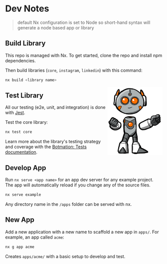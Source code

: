 # Dev Notes

> default Nx configuration is set to Node so short-hand syntax will generate a node based app or library

Build Library
-------------

This repo is managed with Nx. To get started, clone the repo and install npm dependencies.

Then build libraries (`core`, `instagram`, `linkedin`) with this command:
```bash
nx build <library name>
```

<img alt="Orange Bot" src="https://raw.githubusercontent.com/mrWh1te/Botmation/master/assets/art/orange_bot.PNG" width="175" align="right">

Test Library
------------

All our testing (e2e, unit, and integration) is done with [Jest](https://jestjs.io/).

Test the core library:
```bash
nx test core
```

Learn more about the library's testing strategy and coverage with the [Botmation: Tests documentation](/notes/test.md).

Develop App
-----------

Run `nx serve <app name>` for an app dev server for any example project. The app will automatically reload if you change any of the source files.

```bash
nx serve example
```

Any directory name in the `/apps` folder can be served with nx.

New App
-------

Add a new application with a new name to scaffold a new app in `apps/`. For example, an app called `acme`:
```bash
nx g app acme
```
Creates `apps/acme/` with a basic setup to develop and test.
